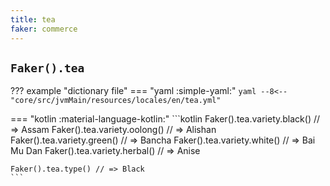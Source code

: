 ```yaml
---
title: tea
faker: commerce
---
```


## `Faker().tea`

??? example "dictionary file"
    === "yaml :simple-yaml:"
        ```yaml
        --8<-- "core/src/jvmMain/resources/locales/en/tea.yml"
        ```

=== "kotlin :material-language-kotlin:"
    ```kotlin
    Faker().tea.variety.black() // => Assam
    Faker().tea.variety.oolong() // => Alishan
    Faker().tea.variety.green() // => Bancha
    Faker().tea.variety.white() // => Bai Mu Dan
    Faker().tea.variety.herbal() // => Anise

    Faker().tea.type() // => Black
    ```
